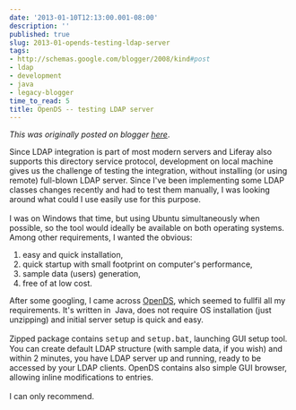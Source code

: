 ```yaml
---
date: '2013-01-10T12:13:00.001-08:00'
description: ''
published: true
slug: 2013-01-opends-testing-ldap-server
tags:
- http://schemas.google.com/blogger/2008/kind#post
- ldap
- development
- java
- legacy-blogger
time_to_read: 5
title: OpenDS -- testing LDAP server
---
```


*This was originally posted on blogger [here](https://josef-sustacek-ee.blogspot.com/2013/01/opends-testing-ldap-server.html)*.

Since LDAP integration is part of most modern servers and Liferay also supports this directory service protocol, development on local machine gives us the challenge of testing the integration, without installing (or using remote) full-blown LDAP server. Since I've been implementing some LDAP classes changes recently and had to test them manually, I was looking around what could I use easily use for this purpose.<br />
<br />
I was on Windows that time, but using Ubuntu simultaneously when possible, so the tool would ideally be available on both operating systems. Among other requirements, I wanted the obvious:<br />
<ol>
<li>easy and quick installation,</li>
<li>quick startup with small footprint on computer's performance,</li>
<li>sample data (users) generation,</li>
<li>free of at low cost.</li>
</ol>
<div>
After some googling, I came across <a href="http://opends.java.net/">OpenDS</a>, which seemed to fullfil all my requirements. It's written in &nbsp;Java, does not require OS installation (just unzipping) and initial server setup is quick and easy.</div>
<div>
<br /></div>
<div>
Zipped package contains <span style="font-family: Courier New, Courier, monospace;">setup</span> and <span style="font-family: Courier New, Courier, monospace;">setup.bat</span>, launching GUI setup tool. You can create default LDAP structure (with sample data, if you wish) and within 2 minutes, you have LDAP server up and running, ready to be accessed by your LDAP clients.&nbsp;OpenDS contains also simple&nbsp;GUI&nbsp;browser, allowing inline modifications to entries.</div>
<div>
<br /></div>
<div>
I can only recommend.</div>